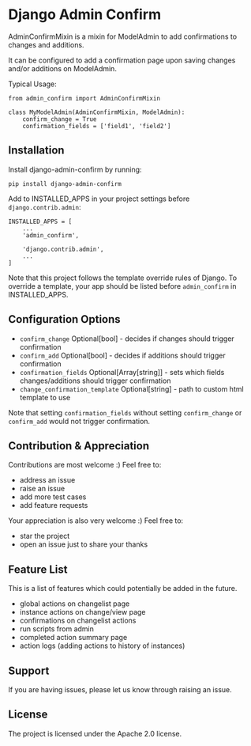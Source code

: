 Django Admin Confirm
========

AdminConfirmMixin is a mixin for ModelAdmin to add confirmations to changes and additions.

It can be configured to add a confirmation page upon saving changes and/or additions on ModelAdmin.

Typical Usage:
    
    from admin_confirm import AdminConfirmMixin
    
    class MyModelAdmin(AdminConfirmMixin, ModelAdmin):
        confirm_change = True
        confirmation_fields = ['field1', 'field2']
       

Installation
------------

Install django-admin-confirm by running:

    pip install django-admin-confirm
    
Add to INSTALLED_APPS in your project settings before `django.contrib.admin`:
    
    INSTALLED_APPS = [
        ...
        'admin_confirm',

        'django.contrib.admin',
        ...
    ]
    
Note that this project follows the template override rules of Django.
To override a template, your app should be listed before `admin_confirm` in INSTALLED_APPS.

        
Configuration Options
--------
- `confirm_change` Optional[bool] - decides if changes should trigger confirmation
- `confirm_add` Optional[bool] - decides if additions should trigger confirmation
- `confirmation_fields` Optional[Array[string]] - sets which fields changes/additions should trigger confirmation
- `change_confirmation_template` Optional[string] - path to custom html template to use

Note that setting `confirmation_fields` without setting `confirm_change` or `confirm_add` would not trigger confirmation.

Contribution & Appreciation
----------

Contributions are most welcome :) Feel free to:
- address an issue
- raise an issue
- add more test cases
- add feature requests

Your appreciation is also very welcome :) Feel free to:
- star the project
- open an issue just to share your thanks

Feature List
-------

This is a list of features which could potentially be added in the future.

- global actions on changelist page
- instance actions on change/view page
- confirmations on changelist actions
- run scripts from admin
- completed action summary page
- action logs (adding actions to history of instances)

Support
-------

If you are having issues, please let us know through raising an issue.

License
-------

The project is licensed under the Apache 2.0 license.